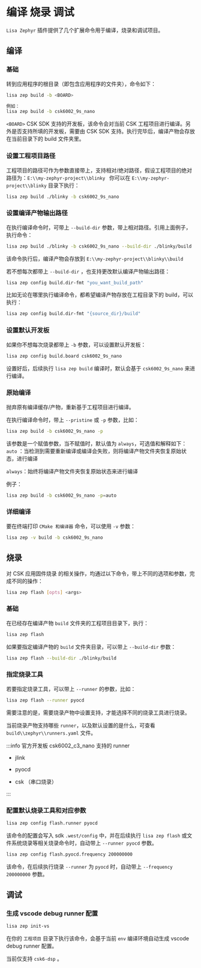 # 编译 烧录 调试

`Lisa Zephyr` 插件提供了几个扩展命令用于编译，烧录和调试项目。

## 编译

### 基础

转到应用程序的根目录（即包含应用程序的文件夹），命令如下：

``` bash
lisa zep build -b <BOARD>

例如：
lisa zep build -b csk6002_9s_nano
```

`<BOARD>` CSK SDK 支持的开发板，该命令会对当前 CSK 工程项目进行编译。另外是否支持所填的开发板，需要由 CSK SDK 支持。执行完毕后，编译产物会存放在当前目录下的 build 文件夹里。

### 设置工程项目路径

工程项目的路径可作为参数直接带上，支持相对/绝对路径，假设工程项目的绝对路径为：`E:\\my-zephyr-project\\blinky `
你可以在 `E:\\my-zephyr-project\\blinky` 目录下执行：

```bash
lisa zep build ./blinky -b csk6002_9s_nano
```

### 设置编译产物输出路径

在执行编译命令时，可带上 `--build-dir` 参数，带上相对路径。引用上面例子，执行命令：

```bash
lisa zep build ./blinky -b csk6002_9s_nano --build-dir ./blinky/build
```

该命令执行后，编译产物会存放到 `E:\\my-zephyr-project\\blinky\\build`

若不想每次都带上 `--build-dir` ，也支持更改默认编译产物输出路径：

```bash
lisa zep config build.dir-fmt "you_want_build_path"
```

比如无论在哪里执行编译命令，都希望编译产物存放在工程目录下的 build，可以执行：

```bash
lisa zep config build.dir-fmt "{source_dir}/build"
```

### 设置默认开发板

如果你不想每次烧录都带上 `-b` 参数，可以设置默认开发板：

```bash
lisa zep config build.board csk6002_9s_nano
```

设置好后，后续执行 `lisa zep build` 编译时，默认会基于 `csk6002_9s_nano` 来进行编译。

### 原始编译

抛弃原有编译缓存/产物，重新基于工程项目进行编译。

在执行编译命令时，带上 `--pristine` 或 `-p` 参数，比如：

```bash
lisa zep build -b csk6002_9s_nano -p
```

该参数是一个赋值参数，当不赋值时，默认值为 `always`，可选值和解释如下：
`auto` ：当检测到需要重新编译或编译会失败，则将编译产物文件夹恢复原始状态，进行编译

`always`：始终将编译产物文件夹恢复原始状态来进行编译

例子：

```bash
lisa zep build -b csk6002_9s_nano -p=auto
```
### 详细编译

要在终端打印 `CMake 和编译器` 命令，可以使用 `-v` 参数：

```bash
lisa zep -v build -b csk6002_9s_nano
```

## 烧录

对 CSK 应用固件烧录 的相关操作，均通过以下命令，带上不同的选项和参数，完成不同的操作：

```bash
lisa zep flash [opts] <args>
```

### 基础

在已经存在编译产物 `build` 文件夹的工程项目目录下，执行：

```bash
lisa zep flash
```

如果要指定编译产物的 `build` 文件夹目录，可以带上 `--build-dir` 参数：

```bash
lisa zep flash --build-dir ./blinky/build
```

### 指定烧录工具

若要指定烧录工具，可以带上 `--runner` 的参数，比如：

```bash
lisa zep flash --runner pyocd
```

需要注意的是，需要烧录产物中设置支持，才能选择不同的烧录工具进行烧录。

当前烧录产物支持哪些 `runner`，以及默认设置的是什么，可查看 `build\\zephyr\\runners.yaml` 文件。

:::info
官方开发板 csk6002_c3_nano 支持的 runner

- jlink

- pyocd

- csk （串口烧录）

:::

### 配置默认烧录工具和对应参数

```bash
lisa zep config flash.runner pyocd
```

该命令的配置会写入 sdk `.west/config` 中，并在后续执行 `lisa zep flash` 或文件系统烧录等相关烧录命令时，自动带上 `--runner pyocd` 参数。

```bash
lisa zep config flash.pyocd.frequency 200000000
```

该命令，在后续执行烧录 `--runner` 为 `pyocd` 时，自动带上 `--frequency 200000000` 参数。

## 调试

### 生成 vscode debug runner 配置

```bash
lisa zep init-vs
```

在你的 `工程项目` 目录下执行该命令，会基于当前 `env` 编译环境自动生成 vscode debug runner 配置。

当前仅支持 `csk6-dsp` 。